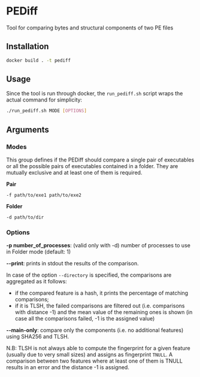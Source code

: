 # PEDiff
Tool for comparing bytes and structural components of two PE files


## Installation

```bash
docker build . -t pediff
```

## Usage

Since the tool is run through docker, the `run_pediff.sh` script wraps the actual command for simplicity:
```bash
./run_pediff.sh MODE [OPTIONS]
```

## Arguments

### Modes

This group defines if the PEDiff should compare a single pair of executables or all the possible pairs of executables contained in a folder.
They are mutually exclusive and at least one of them is required.

**Pair**

```
-f path/to/exe1 path/to/exe2
```

**Folder**

```
-d path/to/dir
```

### Options

**-p number_of_processes**: (valid only with -d) number of processes to use in Folder mode (default: 1)

**--print**: prints in stdout the results of the comparison.

In case of the option `--directory` is specified, the comparisons are aggregated as it follows:
- if the compared feature is a hash, it prints the percentage of matching comparisons;
- if it is TLSH, the failed comparisons are filtered out (i.e. comparisons with distance -1) and the mean value of the remaining ones is shown (in case all the comparisons failed, -1 is the assigned value)

**--main-only**: compare only the components (i.e. no additional features) using SHA256 and TLSH.

N.B: TLSH is not always able to compute the fingerprint for a given feature (usually due to very small sizes) and assigns as fingerprint `TNULL`.
A comparison between two features where at least one of them is TNULL results in an error and the distance -1 is assigned.
